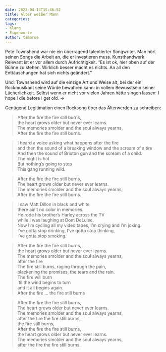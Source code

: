 ```yaml
---
date: 2023-04-14T15:46:52
title: Alter weißer Mann
categories: 
tags: 
- Klang
- Eigenworte
author: tamarue
---
```


Pete Townshend war nie ein überragend talentierter Songwriter. Man hört seinen Songs die Arbeit an, die er investieren muss. Kunsthandwerk.   
Relevant ist er vor allem durch Aufrichtigkeit. “Es ist ok, hier oben auf der Bühne zu stehen. Wirklich besser macht es nichts. An all den Enttäuschungen hat sich nichts geändert.”

Und: Townshend wird auf die einzige Art und Weise alt, bei der ein Rockmusikant seine Würde bewahren kann: in vollem Bewusstsein seiner Lächerlichkeit.
Selbst wenn er nicht vor vielen Jahren hätte singen lassen: I hope I die before I get old. → <!--more-->

Genügend Legitimation einen Rocksong über das Älterwerden zu schreiben:

> After the fire the fire still burns,   
the heart grows older but never ever learns.  
The memories smolder and the soul always yearns,  
After the fire the fire still burns.

> I heard a voice asking what happens after the fire  
and then the sound of a breaking window and the scream of a tire  
And then the sound of Brixton gun and the scream of a child.  
The night is hot  
But nothing’s going to stop  
This gang running wild.  

> After the fire the fire still burns,  
The heart grows older but never ever learns.  
The memories smolder and the soul always yearns,  
After the fire the fire still burns.  

> I saw Matt Dillon in black and white  
there ain’t no color in memories.  
He rode his brother’s Harley across the TV  
while I was laughing at Dom DeLuise.  
Now I’m cycling all my video tapes, I’m crying and I’m joking.  
I’ve gotta stop drinking, I’ve gotta stop thinking,  
I’ve gotta stop smoking.  

> After the fire the fire still burns,  
the heart grows older but never ever learns.  
The memories smolder and the soul always yearns,  
after the fire  
The fire still burns, raging through the pain,  
blackening the promises, the tears and the rain.  
The fire will burn  
'til the wind begins to turn  
and it all begins again.  
After the fire … the fire still burns  

> After the fire the fire still burns,  
The heart grows older but never ever learns.  
The memories smolder and the soul always yearns,  
after the fire the fire still burns,  
the fire still burns,  
After the fire the fire still burns,  
the heart grows older but never ever learns.  
The memories smolder and the soul always yearns,  
after the fire the fire still burns.